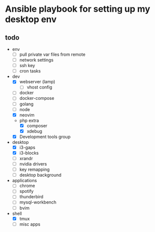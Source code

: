 # Ansible playbook for setting up my desktop env

## todo
- env
    - [ ] pull private var files from remote
    - [ ] network settings
    - [ ] ssh key
    - [ ] cron tasks

- dev
    - [x] webserver (lamp)
        - [ ] vhost config
    - [ ] docker
    - [ ] docker-compose
    - [ ] golang
    - [ ] node
    - [x] neovim
    - php extra
        - [x] composer
        - [x] xdebug
    - [x] Development tools group

- desktop
    - [x] i3-gaps
    - [x] i3-blocks
    - [ ] xrandr
    - [ ] nvidia drivers
    - [ ] key remapping
    - [ ] desktop background

- applications
    - [ ] chrome
    - [ ] spotify
    - [ ] thunderbird
    - [ ] mysql-workbench
    - [ ] bvim

- shell
    - [x] tmux
    - [ ] misc apps
